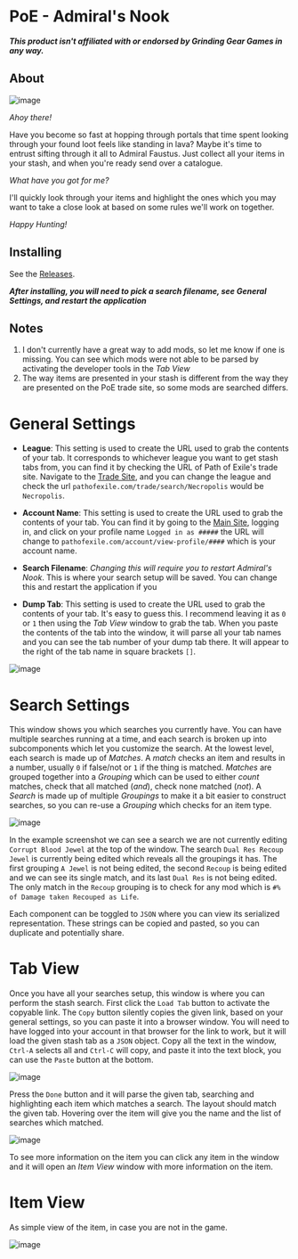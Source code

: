 # PoE - Admiral's Nook

***This product isn't affiliated with or endorsed by Grinding Gear Games in any way.***

## About

![image](images/Faustus.png)

*Ahoy there!*

Have you become so fast at hopping through portals that time spent looking through your found loot feels like standing in lava?
Maybe it's time to entrust sifting through it all to Admiral Faustus.
Just collect all your items in your stash, and when you're ready send over a catalogue.

*What have you got for me?*

I'll quickly look through your items and highlight the ones which you may want to take a close look at based on some rules we'll work on together.

*Happy Hunting!*

## Installing
 See the [Releases](github.com/LawTotem/POE-AdmiralsNook/releases).
 
 ***After installing, you will need to pick a search filename, see General Settings, and restart the application***

## Notes

1. I don't currently have a great way to add mods, so let me know if one is missing. You can see which mods were not able to be parsed by activating the developer tools in the *Tab View*
1. The way items are presented in your stash is different from the way they are presented on the PoE trade site, so some mods are searched differs.

# General Settings
 - **League**: This setting is used to create the URL used to grab the contents of your tab. It corresponds to whichever league you want to get stash tabs from, you can find it by checking the URL of Path of Exile's trade site. Navigate to the [Trade Site](pathofexile.com/trade/search), and you can change the league and check the url `pathofexile.com/trade/search/Necropolis` would be `Necropolis`.

 - **Account Name**: This setting is used to create the URL used to grab the contents of your tab. You can find it by going to the [Main Site](pathofexile.com), logging in, and click on your profile name `Logged in as #####` the URL will change to `pathofexile.com/account/view-profile/####` which is your account name.
 
 - **Search Filename**: *Changing this will require you to restart Admiral's Nook*. This is where your search setup will be saved. You can change this and restart the application if you 

 - **Dump Tab**: This setting is used to create the URL used to grab the contents of your tab. It's easy to guess this. I recommend leaving it as `0` or `1` then using the *Tab View* window to grab the tab. When you paste the contents of the tab into the window, it will parse all your tab names and you can see the tab number of your dump tab there. It will appear to the right of the tab name in square brackets `[]`.

![image](images/GeneralSettings.png)


# Search Settings

This window shows you which searches you currently have.
You can have multiple searches running at a time, and each search is broken up into subcomponents which let you customize the search.
At the lowest level, each search is made up of *Matches*. A *match* checks an item and results in a number, usually `0` if false/not or `1` if the thing is matched. *Matches* are grouped together into a *Grouping* which can be used to either *count* matches, check that all matched (*and*), check none matched (*not*). A *Search* is made up of multiple *Groupings* to make it a bit easier to construct searches, so you can re-use a *Grouping* which checks for an item type.

![image](images/SearchConfig.svg)

In the example screenshot we can see a search we are not currently editing `Corrupt Blood Jewel` at the top of the window.
The search `Dual Res Recoup Jewel` is currently being edited which reveals all the groupings it has. The first grouping `A Jewel` is not being edited, the second `Recoup` is being edited and we can see its single match, and its last `Dual Res` is not being edited. The only match in the `Recoup` grouping is to check for any mod which is `#% of Damage taken Recouped as Life`.

Each component can be toggled to `JSON` where you can view its serialized representation. These strings can be copied and pasted, so you can duplicate and potentially share.



# Tab View

Once you have all your searches setup, this window is where you can perform the stash search.
First click the `Load Tab` button to activate the copyable link.
The `Copy` button silently copies the given link, based on your general settings, so you can paste it into a browser window.
You will need to have logged into your account in that browser for the link to work, but it will load the given stash tab as a `JSON` object.
Copy all the text in the window, `Ctrl-A` selects all and `Ctrl-C` will copy, and paste it into the text block, you can use the `Paste` button at the bottom.

![image](images/TabView1.png)

Press the `Done` button and it will parse the given tab, searching and highlighting each item which matches a search. The layout should match the given tab. Hovering over the item will give you the name and the list of searches which matched.

![image](images/TabView2.png)

To see more information on the item you can click any item in the window and it will open an *Item View* window with more information on the item.

# Item View

As simple view of the item, in case you are not in the game.

![image](images/ItemView.png)